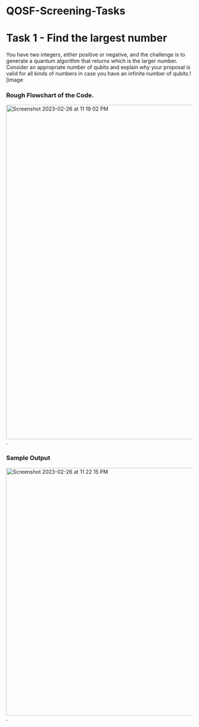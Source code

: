 # QOSF-Screening-Tasks

# Task 1 - Find the largest number
You have two integers, either positive or negative, and the challenge is to generate a quantum algorithm that returns which is the larger number. Consider an appropriate number of qubits and explain why your proposal is valid for all kinds of numbers in case you have an infinite number of qubits.![image

### Rough Flowchart of the Code. 

<img width="900" alt="Screenshot 2023-02-26 at 11 19 02 PM" src="https://user-images.githubusercontent.com/107764031/221427252-40fe02fe-9d8a-4392-b647-ad1b4378ee03.png">. 

### Sample Output

<img width="667" alt="Screenshot 2023-02-26 at 11 22 15 PM" src="https://user-images.githubusercontent.com/107764031/221427426-4362362e-f155-4dde-b7f9-479e3665eb22.png">. 
